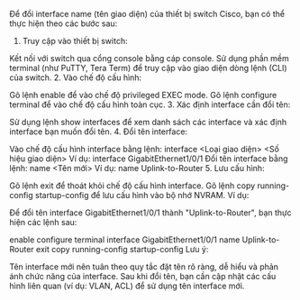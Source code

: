 Để đổi interface name (tên giao diện) của thiết bị switch Cisco, bạn có thể thực hiện theo các bước sau:

1. Truy cập vào thiết bị switch:

Kết nối với switch qua cổng console bằng cáp console.
Sử dụng phần mềm terminal (như PuTTY, Tera Term) để truy cập vào giao diện dòng lệnh (CLI) của switch.
2. Vào chế độ cấu hình:

Gõ lệnh enable để vào chế độ privileged EXEC mode.
Gõ lệnh configure terminal để vào chế độ cấu hình toàn cục.
3. Xác định interface cần đổi tên:

Sử dụng lệnh show interfaces để xem danh sách các interface và xác định interface bạn muốn đổi tên.
4. Đổi tên interface:

Vào chế độ cấu hình interface bằng lệnh: interface <Loại giao diện> <Số hiệu giao diện>
Ví dụ: interface GigabitEthernet1/0/1
Đổi tên interface bằng lệnh: name <Tên mới>
Ví dụ: name Uplink-to-Router
5. Lưu cấu hình:

Gõ lệnh exit để thoát khỏi chế độ cấu hình interface.
Gõ lệnh copy running-config startup-config để lưu cấu hình vào bộ nhớ NVRAM.
Ví dụ:

Để đổi tên interface GigabitEthernet1/0/1 thành "Uplink-to-Router", bạn thực hiện các lệnh sau:

enable
configure terminal
interface GigabitEthernet1/0/1
name Uplink-to-Router
exit
copy running-config startup-config
Lưu ý:

Tên interface mới nên tuân theo quy tắc đặt tên rõ ràng, dễ hiểu và phản ánh chức năng của interface.
Sau khi đổi tên, bạn cần cập nhật các cấu hình liên quan (ví dụ: VLAN, ACL) để sử dụng tên interface mới.